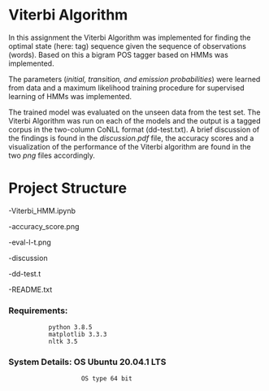 # Viterbi Algorithm

In this assignment the Viterbi Algorithm was implemented for finding the optimal state (here: tag) sequence given the sequence of observations (words). Based on this a bigram POS tagger based on HMMs was implemented.

The parameters (*initial, transition, and emission probabilities*) were learned from data and a maximum 
likelihood training procedure for supervised learning of HMMs was implemented.

The trained model was evaluated on the unseen data from the test set. The Viterbi Algorithm was run on each of the models and the output is a tagged corpus in the two-column CoNLL format (dd-test.txt). A brief discussion of the findings is found in the *discussion.pdf* file, the accuracy scores and a visualization of the performance
of the Viterbi algorithm are found in the two *png* files accordingly.


# Project Structure

 -Viterbi_HMM.ipynb

 -accuracy_score.png

 -eval-l-t.png
 
 -discussion
 
 -dd-test.t
 
 -README.txt
 
 
### Requirements: 
               python 3.8.5
               matplotlib 3.3.3
               nltk 3.5
               
### System Details: OS Ubuntu 20.04.1 LTS
 		                OS type 64 bit
